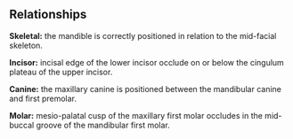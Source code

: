 ## Relationships
**Skeletal:** the mandible is correctly positioned in relation to the mid-facial skeleton.

**Incisor:** incisal edge of the lower incisor occlude on or below the cingulum plateau of the upper incisor.

**Canine:** the maxillary canine is positioned between the mandibular canine and first premolar.

**Molar:** mesio-palatal cusp of the maxillary first molar occludes in the mid-buccal groove of the mandibular first molar.